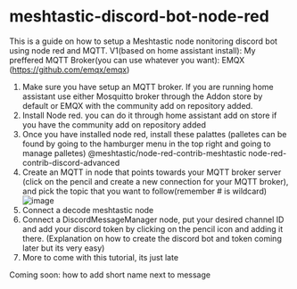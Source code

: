 # meshtastic-discord-bot-node-red
This is a guide on how to setup a Meshtastic node nonitoring discord bot using node red and MQTT. 
V1(based on home assistant install):
My preffered MQTT Broker(you can use whatever you want): EMQX (https://github.com/emqx/emqx) 


1. Make sure you have setup an MQTT broker. If you are running home assistant use either Mosquitto broker through the Addon store by default or EMQX with the community add on repository added. 
2. Install Node red. you can do it through home assistant add on store if you have the community add on repository added
3. Once you have installed node red, install these palattes (palletes can be found by going to the hamburger menu in the top right and going to manage palletes)
   @meshtastic/node-red-contrib-meshtastic
   node-red-contrib-discord-advanced
4. Create an MQTT in node that points towards your MQTT broker server (click on the pencil and create a new connection for your MQTT broker), and pick the topic that you want to follow(remember # is wildcard) ![image](https://github.com/l3gitpanda/meshtastic-discord-bot-node-red/assets/12003346/71ab1719-6c8a-4c5b-9ef3-d4fe71b9e9f1)
5. Connect a decode meshtastic node
7. Connect a DiscordMessageManager node, put your desired channel ID and add your discord token by clicking on the pencil icon and adding it there. (Explanation on how to create the discord bot and token coming later but its very easy)
8. More to come with this tutorial, its just late

Coming soon: how to add short name next to message
